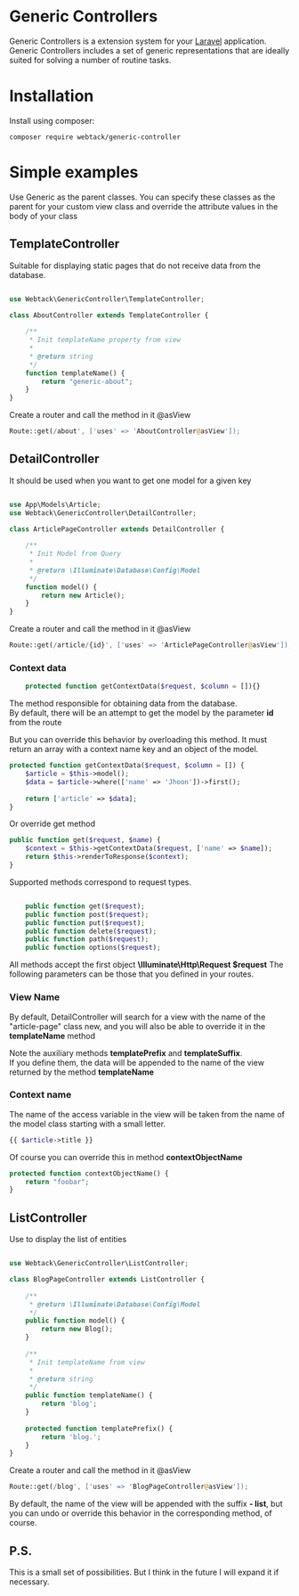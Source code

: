 # Generic Controllers

Generic Controllers is a extension system for your [Laravel](https://laravel.com) application.<br>
Generic Controllers includes a set of generic representations that are ideally suited for solving a number of routine tasks.

# Installation

Install using composer:

```
composer require webtack/generic-controller
```

# Simple examples

Use Generic as the parent classes. You can specify these classes as the parent for your custom view class and override the attribute values in the body of your class

## TemplateController
Suitable for displaying static pages that do not receive data from the database.

```php

use Webtack\GenericController\TemplateController;

class AboutController extends TemplateController {
	
	/**
	 * Init templateName property from view
	 *
	 * @return string
	 */
	function templateName() {
		return "generic-about";
	}
}

```
Create a router and call the method in it @asView

```php
Route::get(/about', ['uses' => 'AboutController@asView']);

```

## DetailController
It should be used when you want to get one model for a given key

```php

use App\Models\Article;
use Webtack\GenericController\DetailController;

class ArticlePageController extends DetailController {
	
	/**
	 * Init Model from Query
	 *
	 * @return \Illuminate\Database\Config\Model
	 */
	function model() {
		return new Article();
	}
}

```
Create a router and call the method in it @asView

```php
Route::get(/article/{id}', ['uses' => 'ArticlePageController@asView']);

```

### Context data

```php
    protected function getContextData($request, $column = []){}
```
The method responsible for obtaining data from the database. <br>
By default, there will be an attempt to get the model by the parameter **id** from the route

But you can override this behavior by overloading this method. It must return an array with a context name key and an object of the model.

```php
protected function getContextData($request, $column = []) {
    $article = $this->model();
    $data = $article->where(['name' => 'Jhoon'])->first();
    
    return ['article' => $data];
}

```

Or override get method

```php
public function get($request, $name) {
	$context = $this->getContextData($request, ['name' => $name]);
	return $this->renderToResponse($context);
}
```
Supported methods correspond to request types.

```php

    public function get($request);
    public function post($request);
    public function put($request);
    public function delete($request);
    public function path($request);
    public function options($request);

```
All methods accept the first object **\Illuminate\Http\Request $request**
The following parameters can be those that you defined in your routes.

### View Name

By default, DetailController will search for a view with the name of the "article-page" class new, and you will also be able to override it in the **templateName** method

Note the auxiliary methods **templatePrefix** and **templateSuffix**. <br>
If you define them, the data will be appended to the name of the view returned by the method **templateName**

### Context name

The name of the access variable in the view will be taken from the name of the model class starting with a small letter.

```php
{{ $article->title }}

```

Of course you can override this in method **contextObjectName**

```php
protected function contextObjectName() {
    return "foobar";
}

```

## ListController
Use to display the list of entities

```php

use Webtack\GenericController\ListController;

class BlogPageController extends ListController {
	
	/**
	 * @return \Illuminate\Database\Config\Model
	 */
	public function model() {
		return new Blog();
	}
	
	/**
	 * Init templateName from view
	 *
	 * @return string
	 */
	public function templateName() {
		return 'blog';
	}
	
	protected function templatePrefix() {
		return 'blog.';
	}
}

```
Create a router and call the method in it @asView

```php
Route::get(/blog', ['uses' => 'BlogPageController@asView']);

```

By default, the name of the view will be appended with the suffix **- list**, but you can undo or override this behavior in the corresponding method, of course.

## P.S.
This is a small set of possibilities. But I think in the future I will expand it if necessary.
